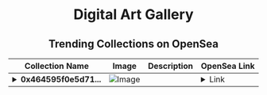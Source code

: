 <div align="center">

# Digital Art Gallery

## Trending Collections on OpenSea

| Collection Name                       | Image                                                                                     | Description                       | OpenSea Link                                                                                          |
|---------------------------------------|-------------------------------------------------------------------------------------------|-----------------------------------|--------------------------------------------------------------------------------------------------------|
| **<details><summary>0x464595f0e5d71...</summary>0x464595f0e5d7130dae4ed230bc450e0b8cf59008</details>** | ![Image](https://i.seadn.io/s/raw/files/0120dbe70465f91ae019e541cba50a56.jpg?w=500&auto=format?w=200&auto=format) |  | <details><summary>Link</summary>[0x464595f0e5d7130dae4ed230bc450e0b8cf59008](https://opensea.io/collection/0x464595f0e5d7130dae4ed230bc450e0b8cf59008)</details> |

</div>
